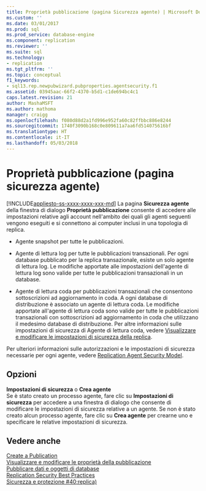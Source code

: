 ```yaml
---
title: Proprietà pubblicazione (pagina Sicurezza agente) | Microsoft Docs
ms.custom: ''
ms.date: 03/01/2017
ms.prod: sql
ms.prod_service: database-engine
ms.component: replication
ms.reviewer: ''
ms.suite: sql
ms.technology:
- replication
ms.tgt_pltfrm: ''
ms.topic: conceptual
f1_keywords:
- sql13.rep.newpubwizard.pubproperties.agentsecurity.f1
ms.assetid: 03945aac-66f2-4370-b5d1-c1de694bc4c1
caps.latest.revision: 21
author: MashaMSFT
ms.author: mathoma
manager: craigg
ms.openlocfilehash: f080d88d2a1fd996e952fa60c82ffbbc886e8244
ms.sourcegitcommit: 1740f3090b168c0e809611a7aa6fd514075616bf
ms.translationtype: HT
ms.contentlocale: it-IT
ms.lasthandoff: 05/03/2018
---
```

# <a name="publication-properties-agent-security"></a>Proprietà pubblicazione (pagina sicurezza agente)
[!INCLUDE[appliesto-ss-xxxx-xxxx-xxx-md](../../includes/appliesto-ss-xxxx-xxxx-xxx-md.md)]
  La pagina **Sicurezza agente** della finestra di dialogo **Proprietà pubblicazione** consente di accedere alle impostazioni relative agli account nell'ambito dei quali gli agenti seguenti vengono eseguiti e si connettono ai computer inclusi in una topologia di replica.  
  
-   Agente snapshot per tutte le pubblicazioni.  
  
-   Agente di lettura log per tutte le pubblicazioni transazionali. Per ogni database pubblicato per la replica transazionale, esiste un solo agente di lettura log. Le modifiche apportate alle impostazioni dell'agente di lettura log sono valide per tutte le pubblicazioni transazionali in un database.  
  
-   Agente di lettura coda per pubblicazioni transazionali che consentono sottoscrizioni ad aggiornamento in coda. A ogni database di distribuzione è associato un agente di lettura coda. Le modifiche apportate all'agente di lettura coda sono valide per tutte le pubblicazioni transazionali con sottoscrizioni ad aggiornamento in coda che utilizzano il medesimo database di distribuzione. Per altre informazioni sulle impostazioni di sicurezza di Agente di lettura coda, vedere [Visualizzare e modificare le impostazioni di sicurezza della replica](../../relational-databases/replication/security/view-and-modify-replication-security-settings.md).  
  
 Per ulteriori informazioni sulle autorizzazioni e le impostazioni di sicurezza necessarie per ogni agente, vedere [Replication Agent Security Model](../../relational-databases/replication/security/replication-agent-security-model.md).  
  
## <a name="options"></a>Opzioni  
 **Impostazioni di sicurezza** o **Crea agente**  
 Se è stato creato un processo agente, fare clic su **Impostazioni di sicurezza** per accedere a una finestra di dialogo che consente di modificare le impostazioni di sicurezza relative a un agente. Se non è stato creato alcun processo agente, fare clic su **Crea agente** per crearne uno e specificare le relative impostazioni di sicurezza.  
  
## <a name="see-also"></a>Vedere anche  
 [Create a Publication](../../relational-databases/replication/publish/create-a-publication.md)   
 [Visualizzare e modificare le proprietà della pubblicazione](../../relational-databases/replication/publish/view-and-modify-publication-properties.md)   
 [Pubblicare dati e oggetti di database](../../relational-databases/replication/publish/publish-data-and-database-objects.md)   
 [Replication Security Best Practices](../../relational-databases/replication/security/replication-security-best-practices.md)   
 [Sicurezza e protezione #40;replica&#41;](../../relational-databases/replication/security/security-and-protection-replication.md)  
  
  
